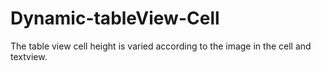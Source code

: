 # Dynamic-tableView-Cell
The table view cell height is varied according to the image in the cell and textview.
